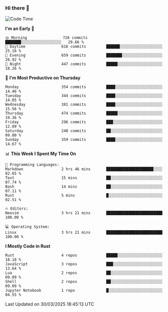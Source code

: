 ### Hi there 👋
<!--START_SECTION:waka-->
![Code Time](http://img.shields.io/badge/Code%20Time-534%20hrs%2019%20mins-blue)

**I'm an Early 🐤** 

```text
🌞 Morning                726 commits         ███████░░░░░░░░░░░░░░░░░░   29.66 % 
🌆 Daytime                616 commits         ██████░░░░░░░░░░░░░░░░░░░   25.16 % 
🌃 Evening                659 commits         ███████░░░░░░░░░░░░░░░░░░   26.92 % 
🌙 Night                  447 commits         █████░░░░░░░░░░░░░░░░░░░░   18.26 % 
```
📅 **I'm Most Productive on Thursday** 

```text
Monday                   354 commits         ████░░░░░░░░░░░░░░░░░░░░░   14.46 % 
Tuesday                  344 commits         ████░░░░░░░░░░░░░░░░░░░░░   14.05 % 
Wednesday                381 commits         ████░░░░░░░░░░░░░░░░░░░░░   15.56 % 
Thursday                 474 commits         █████░░░░░░░░░░░░░░░░░░░░   19.36 % 
Friday                   296 commits         ███░░░░░░░░░░░░░░░░░░░░░░   12.09 % 
Saturday                 240 commits         ██░░░░░░░░░░░░░░░░░░░░░░░   09.80 % 
Sunday                   359 commits         ████░░░░░░░░░░░░░░░░░░░░░   14.67 % 
```


📊 **This Week I Spent My Time On** 

```text
💬 Programming Languages: 
Markdown                 2 hrs 46 mins       █████████████████████░░░░   82.65 % 
Text                     15 mins             ██░░░░░░░░░░░░░░░░░░░░░░░   07.74 % 
Bash                     14 mins             ██░░░░░░░░░░░░░░░░░░░░░░░   07.11 % 
Rust                     5 mins              █░░░░░░░░░░░░░░░░░░░░░░░░   02.51 % 

🔥 Editors: 
Neovim                   3 hrs 21 mins       █████████████████████████   100.00 % 

💻 Operating System: 
Linux                    3 hrs 21 mins       █████████████████████████   100.00 % 
```

**I Mostly Code in Rust** 

```text
Rust                     4 repos             █████░░░░░░░░░░░░░░░░░░░░   18.18 % 
JavaScript               3 repos             ███░░░░░░░░░░░░░░░░░░░░░░   13.64 % 
Lua                      2 repos             ██░░░░░░░░░░░░░░░░░░░░░░░   09.09 % 
Shell                    2 repos             ██░░░░░░░░░░░░░░░░░░░░░░░   09.09 % 
Jupyter Notebook         1 repo              █░░░░░░░░░░░░░░░░░░░░░░░░   04.55 % 
```




 Last Updated on 30/03/2025 18:45:13 UTC
<!--END_SECTION:waka-->

<!--
**YoganshSharma/YoganshSharma** is a ✨ _special_ ✨ repository because its `README.md` (this file) appears on your GitHub profile.

Here are some ideas to get you started:

- 🔭 I’m currently working on ...
- 🌱 I’m currently learning ...
- 👯 I’m looking to collaborate on ...
- 🤔 I’m looking for help with ...
- 💬 Ask me about ...
- 📫 How to reach me: ...
- 😄 Pronouns: ...
- ⚡ Fun fact: ...
-->
